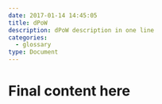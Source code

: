 ```yaml
---
date: 2017-01-14 14:45:05
title: dPoW
description: dPoW description in one line
categories:
  - glossary
type: Document
---
```

# Final content here